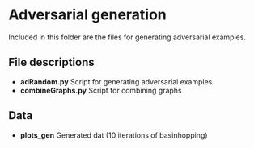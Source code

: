 # Adversarial generation

Included in this folder are the files for generating adversarial examples.

## File descriptions

* **adRandom.py** Script for generating adversarial examples
* **combineGraphs.py** Script for combining graphs

## Data

* **plots_gen** Generated dat (10 iterations of basinhopping)
